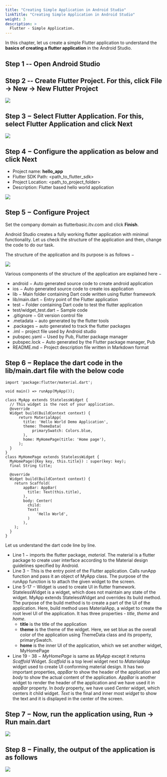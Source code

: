 ```yaml
---
title: "Creating Simple Application in Android Studio"
linkTitle: "Creating Simple Application in Android Studio"
weight: 3
description: >
  Flutter - Simple Application.
---
```


In this chapter, let us create a simple Flutter application to understand the **basics of creating a flutter application** in the Android Studio.

## Step 1 -- Open Android Studio

## Step 2 -- Create Flutter Project. For this, click File → New → New Flutter Project

<img class="center-small" src="new_flutter_project.jpg">

## Step 3 − Select Flutter Application. For this, select Flutter Application and click Next

<img class="center-small" src="flutter_application_next.jpg">

## Step 4 − Configure the application as below and click Next

* Project name: **hello_app**
* Flutter SDK Path: <path_to_flutter_sdk>
* Project Location: <path_to_project_folder>
* Description: Flutter based hello world application

<img class="center-small" src="create-new-flutter-project.png">

## Step 5 − Configure Project

Set the company domain as flutterbasic.itv.com and click **Finish**.

Android Studio creates a fully working flutter application with minimal functionality. Let us check the structure of the application and then, change the code to do our task.

The structure of the application and its purpose is as follows −

<img class="center-small" src="structure_application.jpg">

Various components of the structure of the application are explained here −

* android − Auto generated source code to create android application
* ios − Auto generated source code to create ios application
* lib − Main folder containing Dart code written using flutter framework
* lib/main.dart − Entry point of the Flutter application
* test − Folder containing Dart code to test the flutter application
* test/widget_test.dart − Sample code
* .gitignore − Git version control file
* .metadata − auto generated by the flutter tools
* .packages − auto generated to track the flutter packages
* .iml − project file used by Android studio
* pubspec.yaml − Used by Pub, Flutter package manager
* pubspec.lock − Auto generated by the Flutter package manager, Pub
* README.md − Project description file written in Markdown format

## Step 6 − Replace the dart code in the lib/main.dart file with the below code

```
import 'package:flutter/material.dart';

void main() => runApp(MyApp());

class MyApp extends StatelessWidget {
  // This widget is the root of your application.
  @override
  Widget build(BuildContext context) {
      return MaterialApp(
        title: 'Hello World Demo Application',
        theme: ThemeData(
            primarySwatch: Colors.blue,
        ),
        home: MyHomePage(title: 'Home page'),
      );
  }
}
class MyHomePage extends StatelessWidget {
  MyHomePage({Key key, this.title}) : super(key: key);
  final String title;

  @override
  Widget build(BuildContext context) {
    return Scaffold(
        appBar: AppBar(
          title: Text(this.title),
        ),
        body: Center(
          child:
          Text(
              'Hello World',
          )
        ),
    );
  }
}
```

Let us understand the dart code line by line.

* Line 1 − imports the flutter package, *material*. The material is a flutter package to create user interface according to the Material design guidelines specified by Android.
* Line 3 − This is the entry point of the Flutter application. Calls runApp function and pass it an object of MyApp class. The purpose of the runApp function is to attach the given widget to the screen.
* Line 5-17 − Widget is used to create UI in flutter framework. StatelessWidget is a widget, which does not maintain any state of the widget. MyApp extends StatelessWidget and overrides its build method. The purpose of the build method is to create a part of the UI of the application. Here, build method uses MaterialApp, a widget to create the root level UI of the application. It has three properties - *title*, *theme* and *home*.
  - **title** is the title of the application
  - **theme** is the theme of the widget. Here, we set blue as the overall color of the application using ThemeData class and its property, primarySwatch.
  - **home** is the inner UI of the application, which we set another widget, MyHomePage
* Line 19 - 38 − *MyHomePage* is same as *MyApp* except it returns *Scaffold* Widget. *Scaffold* is a top level widget next to *MaterialApp* widget used to create UI conforming material design. It has two important properties, *appBar* to show the header of the application and *body* to show the actual content of the application. *AppBar* is another widget to render the header of the application and we have used it in *appBar* property. In *body* property, we have used *Center* widget, which centers it child widget. *Text* is the final and inner most *widget* to show the text and it is displayed in the center of the screen.

## Step 7 − Now, run the application using, Run → Run main.dart

<img class="center-small" src="main_dart.jpg">

## Step 8 − Finally, the output of the application is as follows

<img class="center-small" src="home_page.jpg">
